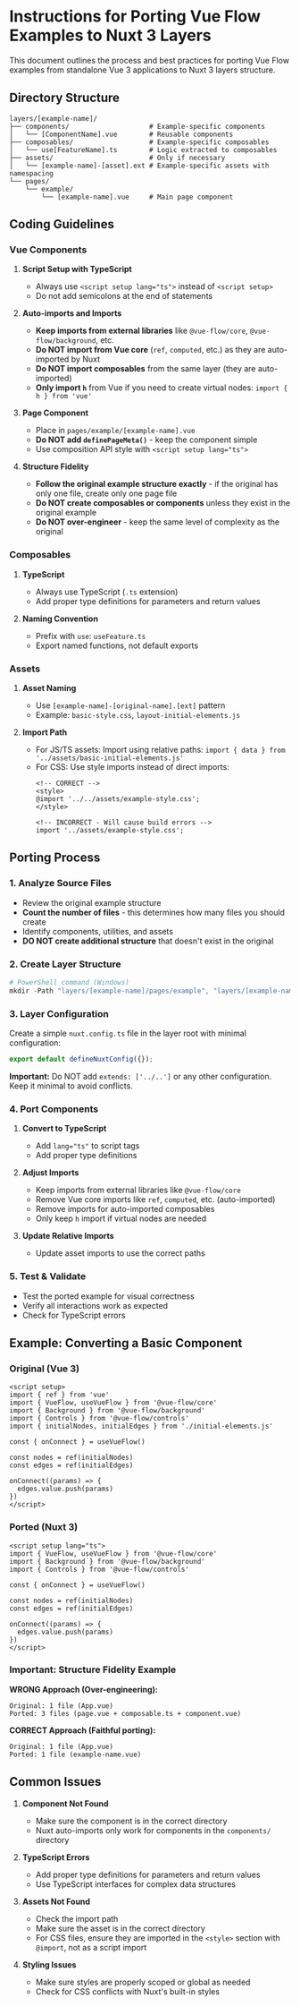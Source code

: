 # Instructions for Porting Vue Flow Examples to Nuxt 3 Layers

This document outlines the process and best practices for porting Vue Flow examples from standalone Vue 3 applications to Nuxt 3 layers structure.

## Directory Structure

```
layers/[example-name]/
├── components/                    # Example-specific components
│   └── [ComponentName].vue        # Reusable components 
├── composables/                   # Example-specific composables
│   └── use[FeatureName].ts        # Logic extracted to composables
├── assets/                        # Only if necessary
│   └── [example-name]-[asset].ext # Example-specific assets with namespacing
└── pages/
    └── example/
        └── [example-name].vue     # Main page component
```

## Coding Guidelines

### Vue Components

1. **Script Setup with TypeScript**
   - Always use `<script setup lang="ts">` instead of `<script setup>`
   - Do not add semicolons at the end of statements

2. **Auto-imports and Imports**
   - **Keep imports from external libraries** like `@vue-flow/core`, `@vue-flow/background`, etc.
   - **Do NOT import from Vue core** (`ref`, `computed`, etc.) as they are auto-imported by Nuxt
   - **Do NOT import composables** from the same layer (they are auto-imported)
   - **Only import `h`** from Vue if you need to create virtual nodes: `import { h } from 'vue'`

3. **Page Component**
   - Place in `pages/example/[example-name].vue`
   - **Do NOT add `definePageMeta()`** - keep the component simple
   - Use composition API style with `<script setup lang="ts">`

4. **Structure Fidelity**
   - **Follow the original example structure exactly** - if the original has only one file, create only one page file
   - **Do NOT create composables or components** unless they exist in the original example
   - **Do NOT over-engineer** - keep the same level of complexity as the original

### Composables

1. **TypeScript**
   - Always use TypeScript (`.ts` extension)
   - Add proper type definitions for parameters and return values

2. **Naming Convention**
   - Prefix with `use`: `useFeature.ts`
   - Export named functions, not default exports

### Assets

1. **Asset Naming**
   - Use `[example-name]-[original-name].[ext]` pattern
   - Example: `basic-style.css`, `layout-initial-elements.js`

2. **Import Path**
   - For JS/TS assets: Import using relative paths: `import { data } from '../assets/basic-initial-elements.js'`
   - For CSS: Use style imports instead of direct imports:
     ```vue
     <!-- CORRECT -->
     <style>
     @import '../../assets/example-style.css';
     </style>

     <!-- INCORRECT - Will cause build errors -->
     import '../assets/example-style.css';
     ```

## Porting Process

### 1. Analyze Source Files

- Review the original example structure
- **Count the number of files** - this determines how many files you should create
- Identify components, utilities, and assets
- **DO NOT create additional structure** that doesn't exist in the original

### 2. Create Layer Structure

```powershell
# PowerShell command (Windows)
mkdir -Path "layers/[example-name]/pages/example", "layers/[example-name]/components", "layers/[example-name]/composables", "layers/[example-name]/assets"
```

### 3. Layer Configuration

Create a simple `nuxt.config.ts` file in the layer root with minimal configuration:

```typescript
export default defineNuxtConfig({});
```

**Important:** Do NOT add `extends: ['../..']` or any other configuration. Keep it minimal to avoid conflicts.

### 4. Port Components

1. **Convert to TypeScript**
   - Add `lang="ts"` to script tags
   - Add proper type definitions

2. **Adjust Imports**
   - Keep imports from external libraries like `@vue-flow/core`
   - Remove Vue core imports like `ref`, `computed`, etc. (auto-imported)
   - Remove imports for auto-imported composables
   - Only keep `h` import if virtual nodes are needed

3. **Update Relative Imports**
   - Update asset imports to use the correct paths

### 5. Test & Validate

- Test the ported example for visual correctness
- Verify all interactions work as expected
- Check for TypeScript errors

## Example: Converting a Basic Component

### Original (Vue 3)

```vue
<script setup>
import { ref } from 'vue'
import { VueFlow, useVueFlow } from '@vue-flow/core'
import { Background } from '@vue-flow/background'
import { Controls } from '@vue-flow/controls'
import { initialNodes, initialEdges } from './initial-elements.js'

const { onConnect } = useVueFlow()

const nodes = ref(initialNodes)
const edges = ref(initialEdges)

onConnect((params) => {
  edges.value.push(params)
})
</script>
```

### Ported (Nuxt 3)

```vue
<script setup lang="ts">
import { VueFlow, useVueFlow } from '@vue-flow/core'
import { Background } from '@vue-flow/background'
import { Controls } from '@vue-flow/controls'

const { onConnect } = useVueFlow()

const nodes = ref(initialNodes)
const edges = ref(initialEdges)

onConnect((params) => {
  edges.value.push(params)
})
</script>
```

### Important: Structure Fidelity Example

**WRONG Approach (Over-engineering):**
```
Original: 1 file (App.vue)
Ported: 3 files (page.vue + composable.ts + component.vue)
```

**CORRECT Approach (Faithful porting):**
```
Original: 1 file (App.vue)
Ported: 1 file (example-name.vue)
```

## Common Issues

1. **Component Not Found**
   - Make sure the component is in the correct directory
   - Nuxt auto-imports only work for components in the `components/` directory

2. **TypeScript Errors**
   - Add proper type definitions for parameters and return values
   - Use TypeScript interfaces for complex data structures

3. **Assets Not Found**
   - Check the import path
   - Make sure the asset is in the correct directory
   - For CSS files, ensure they are imported in the `<style>` section with `@import`, not as a script import

4. **Styling Issues**
   - Make sure styles are properly scoped or global as needed
   - Check for CSS conflicts with Nuxt's built-in styles
